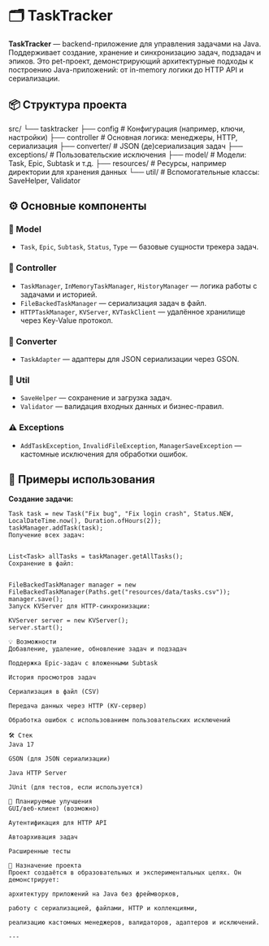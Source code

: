 # 🗂️ TaskTracker

**TaskTracker** — backend-приложение для управления задачами на Java. Поддерживает создание, хранение и синхронизацию задач, подзадач и эпиков. Это pet-проект, демонстрирующий архитектурные подходы к построению Java-приложений: от in-memory логики до HTTP API и сериализации.

## 📦 Структура проекта

src/
└── tasktracker
  ├── config # Конфигурация (например, ключи, настройки)
  ├── controller # Основная логика: менеджеры, HTTP, сериализация 
  ├── converter/ # JSON (де)сериализация задач 
  ├── exceptions/ # Пользовательские исключения 
  ├── model/ # Модели: Task, Epic, Subtask и т.д. 
  ├── resources/ # Ресурсы, например директории для хранения данных 
  └── util/ # Вспомогательные классы: SaveHelper, Validator


## ⚙️ Основные компоненты

### 📌 Model
- `Task`, `Epic`, `Subtask`, `Status`, `Type` — базовые сущности трекера задач.

### 🧠 Controller
- `TaskManager`, `InMemoryTaskManager`, `HistoryManager` — логика работы с задачами и историей.
- `FileBackedTaskManager` — сериализация задач в файл.
- `HTTPTaskManager`, `KVServer`, `KVTaskClient` — удалённое хранилище через Key-Value протокол.

### 🔁 Converter
- `TaskAdapter` — адаптеры для JSON сериализации через GSON.

### 🧰 Util
- `SaveHelper` — сохранение и загрузка задач.
- `Validator` — валидация входных данных и бизнес-правил.

### ⚠️ Exceptions
- `AddTaskException`, `InvalidFileException`, `ManagerSaveException` — кастомные исключения для обработки ошибок.

## 🧪 Примеры использования

**Создание задачи:**
```
Task task = new Task("Fix bug", "Fix login crash", Status.NEW, LocalDateTime.now(), Duration.ofHours(2));
taskManager.addTask(task);
Получение всех задач:


List<Task> allTasks = taskManager.getAllTasks();
Сохранение в файл:


FileBackedTaskManager manager = new FileBackedTaskManager(Paths.get("resources/data/tasks.csv"));
manager.save();
Запуск KVServer для HTTP-синхронизации:

KVServer server = new KVServer();
server.start();

💡 Возможности
Добавление, удаление, обновление задач и подзадач

Поддержка Epic-задач с вложенными Subtask

История просмотров задач

Сериализация в файл (CSV)

Передача данных через HTTP (KV-сервер)

Обработка ошибок с использованием пользовательских исключений

🛠️ Стек
Java 17

GSON (для JSON сериализации)

Java HTTP Server

JUnit (для тестов, если используется)

🚀 Планируемые улучшения
GUI/веб-клиент (возможно)

Аутентификация для HTTP API

Автоархивация задач

Расширенные тесты

🧠 Назначение проекта
Проект создаётся в образовательных и экспериментальных целях. Он демонстрирует:

архитектуру приложений на Java без фреймворков,

работу с сериализацией, файлами, HTTP и коллекциями,

реализацию кастомных менеджеров, валидаторов, адаптеров и исключений.

---
